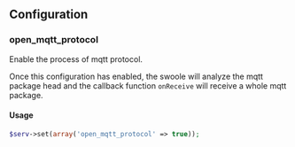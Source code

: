 ## Configuration

### open_mqtt_protocol

Enable the process of mqtt protocol.

Once this configuration has enabled, the swoole will analyze the mqtt package head and the callback function `onReceive` will receive a whole mqtt package.

#### Usage

```php
$serv->set(array('open_mqtt_protocol' => true));
```
